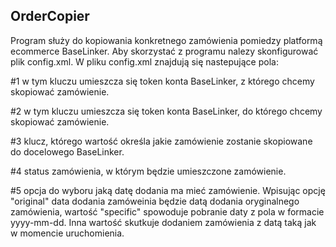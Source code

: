 ## OrderCopier

Program służy do kopiowania konkretnego zamówienia pomiedzy platformą ecommerce BaseLinker. Aby skorzystać z programu nalezy skonfigurować plik config.xml.
W pliku config.xml znajdują się nastepujące pola:



#1 <fromBL> w tym kluczu umieszcza się token konta BaseLinker, z którego chcemy skopiować zamówienie.

#2 <toBL>  w tym kluczu umieszcza się token konta BaseLinker, do którego chcemy skopiować zamówienie.

#3 <orderID> klucz, którego wartość określa jakie zamówienie zostanie skopiowane do docelowego BaseLinker.

#4 <destinationStatus> status zamówienia, w którym będzie umieszczone zamówienie.

#5 <dataType> opcja do wyboru jaką datę dodania ma mieć zamówienie. Wpisując opcję "original" data dodania zamóweinia będzie datą dodania oryginalnego zamówienia, wartość "specific" spowoduje pobranie daty z pola <specyficData> w formacie yyyy-mm-dd. Inna wartość skutkuje dodaniem zamówienia z datą taką jak w momencie uruchomienia.
